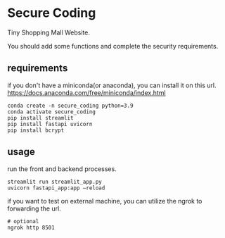 # Secure Coding

Tiny Shopping Mall Website.

You should add some functions and complete the security requirements.

## requirements

if you don't have a miniconda(or anaconda), you can install it on this url.
https://docs.anaconda.com/free/miniconda/index.html

```
conda create -n secure_coding python=3.9
conda activate secure_coding
pip install streamlit
pip install fastapi uvicorn
pip install bcrypt
```

## usage

run the front and backend processes.

```
streamlit run streamlit_app.py
uvicorn fastapi_app:app —reload
```

if you want to test on external machine, you can utilize the ngrok to forwarding the url.
```
# optional
ngrok http 8501
```